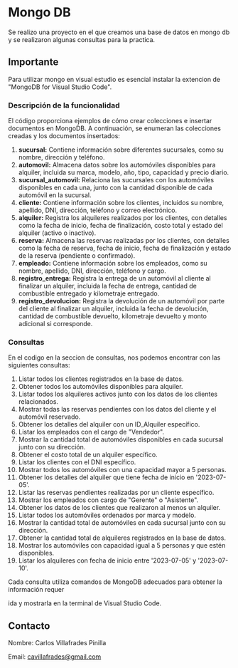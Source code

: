# Mongo DB

Se realizo una proyecto en el que creamos una base de datos en mongo db y se realizaron algunas consultas para la practica. 

## Importante

Para utilizar mongo en visual estudio es esencial instalar la extencion de "MongoDB for Visual Studio Code".

### Descripción de la funcionalidad

El código proporciona ejemplos de cómo crear colecciones e insertar documentos en MongoDB. A continuación, se enumeran las colecciones creadas y los documentos insertados:

1. **sucursal:** Contiene información sobre diferentes sucursales, como su nombre, dirección y teléfono.
2. **automovil:** Almacena datos sobre los automóviles disponibles para alquiler, incluida su marca, modelo, año, tipo, capacidad y precio diario.
3. **sucursal_automovil:** Relaciona las sucursales con los automóviles disponibles en cada una, junto con la cantidad disponible de cada automóvil en la sucursal.
4. **cliente:** Contiene información sobre los clientes, incluidos su nombre, apellido, DNI, dirección, teléfono y correo electrónico.
5. **alquiler:** Registra los alquileres realizados por los clientes, con detalles como la fecha de inicio, fecha de finalización, costo total y estado del alquiler (activo o inactivo).
6. **reserva:** Almacena las reservas realizadas por los clientes, con detalles como la fecha de reserva, fecha de inicio, fecha de finalización y estado de la reserva (pendiente o confirmado).
7. **empleado:** Contiene información sobre los empleados, como su nombre, apellido, DNI, dirección, teléfono y cargo.
8. **registro_entrega:** Registra la entrega de un automóvil al cliente al finalizar un alquiler, incluida la fecha de entrega, cantidad de combustible entregado y kilometraje entregado.
9. **registro_devolucion:** Registra la devolución de un automóvil por parte del cliente al finalizar un alquiler, incluida la fecha de devolución, cantidad de combustible devuelto, kilometraje devuelto y monto adicional si corresponde.

### Consultas

En el codigo en la seccion de consultas, nos podemos encontrar con las siguientes consultas:

1. Listar todos los clientes registrados en la base de datos.
2. Obtener todos los automóviles disponibles para alquiler.
3. Listar todos los alquileres activos junto con los datos de los clientes relacionados.
4. Mostrar todas las reservas pendientes con los datos del cliente y el automóvil reservado.
5. Obtener los detalles del alquiler con un ID_Alquiler específico.
6. Listar los empleados con el cargo de "Vendedor".
7. Mostrar la cantidad total de automóviles disponibles en cada sucursal junto con su dirección.
8. Obtener el costo total de un alquiler específico.
9. Listar los clientes con el DNI específico.
10. Mostrar todos los automóviles con una capacidad mayor a 5 personas.
11. Obtener los detalles del alquiler que tiene fecha de inicio en '2023-07-05'.
12. Listar las reservas pendientes realizadas por un cliente específico.
13. Mostrar los empleados con cargo de "Gerente" o "Asistente".
14. Obtener los datos de los clientes que realizaron al menos un alquiler.
15. Listar todos los automóviles ordenados por marca y modelo.
16. Mostrar la cantidad total de automóviles en cada sucursal junto con su dirección.
17. Obtener la cantidad total de alquileres registrados en la base de datos.
18. Mostrar los automóviles con capacidad igual a 5 personas y que estén disponibles.
19. Listar los alquileres con fecha de inicio entre '2023-07-05' y '2023-07-10'.

Cada consulta utiliza comandos de MongoDB adecuados para obtener la información requer

ida y mostrarla en la terminal de Visual Studio Code.

## Contacto

Nombre: Carlos Villafrades Pinilla

Email: [cavillafrades@gmail.com](mailto:cavillafrades@gmail.com)